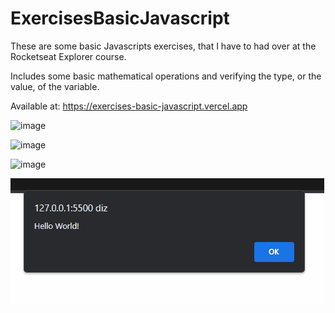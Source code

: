 # ExercisesBasicJavascript

These are some basic Javascripts exercises, that I have to had over at the Rocketseat Explorer course.

Includes some basic mathematical operations and verifying the type, or the value, of the variable.

Available at:
https://exercises-basic-javascript.vercel.app

![image](https://github.com/GHTassinari/ExercisesBasicJavascript/assets/102005103/1d503c13-02ea-4025-9842-9b926187dbd0)

![image](https://github.com/GHTassinari/ExercisesBasicJavascript/assets/102005103/044f9423-7be7-44cf-99a9-78206d9dc7f7)

![image](https://github.com/GHTassinari/ExercisesBasicJavascript/assets/102005103/517936a9-67f0-4a2d-8c8b-60cccf37b312)

![project-gif](./.github/first.gif)




